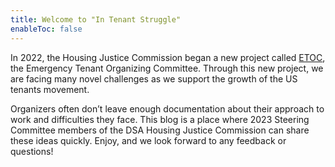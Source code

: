 ```yaml
---
title: Welcome to "In Tenant Struggle"
enableToc: false
---
```


In 2022, the Housing Justice Commission began a new project called [ETOC](notes/What%20is%20ETOC%3F.md), the Emergency Tenant Organizing Committee. Through this new project, we are facing many novel challenges as we support the growth of the US tenants movement.

Organizers often don’t leave enough documentation about their approach to work and difficulties they face. This blog is a place where 2023 Steering Committee members of the DSA Housing Justice Commission can share these ideas quickly. Enjoy, and we look forward to any feedback or questions!